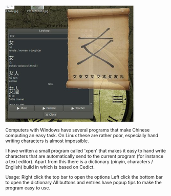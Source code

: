 ![Alt text](screenshot.jpg "screenshot")

Computers with Windows have several programs that make Chinese computing an easy task. On Linux these are rather poor, especially hand writing characters is almost impossible.

I have written a small program called 'xpen' that makes it easy to hand write characters that are automatically send to the current program (for instance a text editor). Apart from this there is a dictionary (pinyin, characters / English) build in which is based on Cedict.

Usage:
Right click the top bar to open the options
Left click the bottom bar to open the dictionary
All buttons and entries have popup tips to make the program easy to use.
